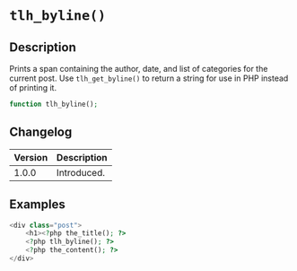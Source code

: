 # `tlh_byline()`

## Description

Prints a span containing the author, date, and list of categories for the current post. Use `tlh_get_byline()` to return a string for use in PHP instead of printing it.

```php
function tlh_byline();
```

## Changelog

<table>
	<thead>
		<tr>
			<th>Version</th>
			<th>Description</th>
		</tr>
	</thead>
	<tbody>
		<tr>
			<td>1.0.0</td>
			<td>Introduced.</td>
		</tr>
	</tbody>
</table>

## Examples

```php
<div class="post">
	<h1><?php the_title(); ?>
	<?php tlh_byline(); ?>
	<?php the_content(); ?>
</div>
```
